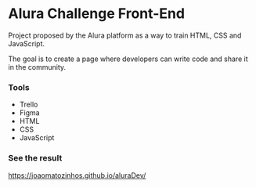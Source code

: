 # Alura Challenge Front-End

Project proposed by the Alura platform as a way to train HTML, CSS and JavaScript.

The goal is to create a page where developers can write code and share it in the community.

### Tools

- Trello
- Figma
- HTML
- CSS
- JavaScript

### See the result

https://joaomatozinhos.github.io/aluraDev/
